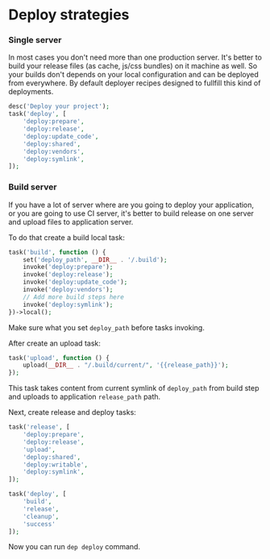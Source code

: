 # Deploy strategies

### Single server

In most cases you don't need more than one production server.
It's better to build your release files (as cache, js/css bundles) on it machine as well. 
So your builds don't depends on your local configuration and can be deployed from everywhere.
By default deployer recipes designed to fullfill this kind of deployments.  

~~~php
desc('Deploy your project');
task('deploy', [
    'deploy:prepare',
    'deploy:release',
    'deploy:update_code',
    'deploy:shared',
    'deploy:vendors',
    'deploy:symlink',
]);
~~~

### Build server

If you have a lot of server where are you going to deploy your application, or you are going to use CI server,
it's better to build release on one server and upload files to application server.

To do that create a build local task:

~~~php
task('build', function () {
    set('deploy_path', __DIR__ . '/.build');
    invoke('deploy:prepare');
    invoke('deploy:release');
    invoke('deploy:update_code');
    invoke('deploy:vendors');
    // Add more build steps here
    invoke('deploy:symlink');
})->local();
~~~

Make sure what you set `deploy_path` before tasks invoking.

After create an upload task:

~~~php
task('upload', function () {
    upload(__DIR__ . "/.build/current/", '{{release_path}}');
});
~~~

This task takes content from current symlink of `deploy_path` from build step and uploads to application `release_path` path.

Next, create release and deploy tasks:

~~~php
task('release', [
    'deploy:prepare',
    'deploy:release',
    'upload',
    'deploy:shared',
    'deploy:writable',
    'deploy:symlink',
]);

task('deploy', [
    'build',
    'release',
    'cleanup',
    'success'
]);
~~~

Now you can run `dep deploy` command.

